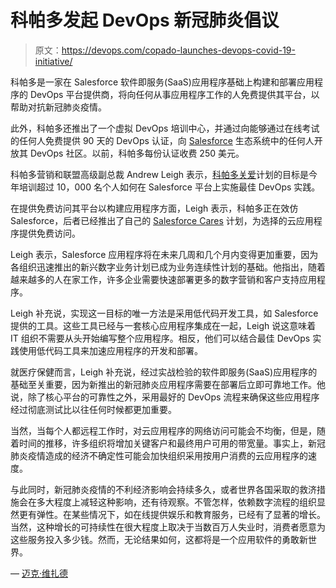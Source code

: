 # 科帕多发起 DevOps 新冠肺炎倡议

> 原文：<https://devops.com/copado-launches-devops-covid-19-initiative/>

科帕多是一家在 Salesforce 软件即服务(SaaS)应用程序基础上构建和部署应用程序的 DevOps 平台提供商，将向任何从事应用程序工作的人免费提供其平台，以帮助对抗新冠肺炎疫情。

此外，科帕多还推出了一个虚拟 DevOps 培训中心，并通过向能够通过在线考试的任何人免费提供 90 天的 DevOps 认证，向 [Salesforce](https://devops.com/why-salesforce/) 生态系统中的任何人开放其 DevOps 社区。以前，科帕多每份认证收费 250 美元。

科帕多营销和联盟高级副总裁 Andrew Leigh 表示，[科帕多关爱](https://www.copado.com/2020/04/copado-cares-free-training-collaboration-and-product-access-for-global-response-to-covid-19/)计划的目标是今年培训超过 10，000 名个人如何在 Salesforce 平台上实施最佳 DevOps 实践。

在提供免费访问其平台以构建应用程序方面，Leigh 表示，科帕多正在效仿 Salesforce，后者已经推出了自己的 [Salesforce Cares](https://www.salesforce.com/company/news-press/stories/2020/3/salesforce-care/) 计划，为选择的云应用程序提供免费访问。

Leigh 表示，Salesforce 应用程序将在未来几周和几个月内变得更加重要，因为各组织迅速推出的新兴数字业务计划已成为业务连续性计划的基础。他指出，随着越来越多的人在家工作，许多企业需要快速部署更多的数字营销和客户支持应用程序。

Leigh 补充说，实现这一目标的唯一方法是采用低代码开发工具，如 Salesforce 提供的工具。这些工具已经与一套核心应用程序集成在一起，Leigh 说这意味着 IT 组织不需要从头开始编写整个应用程序。相反，他们可以结合最佳 DevOps 实践使用低代码工具来加速应用程序的开发和部署。

就医疗保健而言，Leigh 补充说，经过实战检验的软件即服务(SaaS)应用程序的基础至关重要，因为新推出的新冠肺炎应用程序需要在部署后立即可靠地工作。他说，除了核心平台的可靠性之外，采用最好的 DevOps 流程来确保这些应用程序经过彻底测试比以往任何时候都更加重要。

当然，当每个人都远程工作时，对云应用程序的网络访问可能会不均衡，但是，随着时间的推移，许多组织将增加关键客户和最终用户可用的带宽量。事实上，新冠肺炎疫情造成的经济不确定性可能会加快组织采用按用户消费的云应用程序的速度。

与此同时，新冠肺炎疫情的不利经济影响会持续多久，或者世界各国采取的救济措施会在多大程度上减轻这种影响，还有待观察。不管怎样，依赖数字流程的组织显然更有弹性。在某些情况下，如在线提供娱乐和教育服务，已经有了显著的增长。当然，这种增长的可持续性在很大程度上取决于当数百万人失业时，消费者愿意为这些服务投入多少钱。然而，无论结果如何，这都将是一个应用软件的勇敢新世界。

— [迈克·维扎德](https://devops.com/author/mike-vizard/)